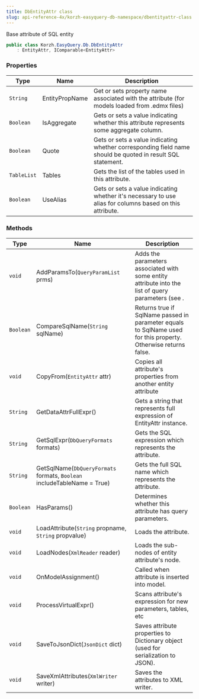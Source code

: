 ```yaml
---
title: DbEntityAttr class
slug: api-reference-4x/korzh-easyquery-db-namespace/dbentityattr-class
---
```


Base attribute of SQL entity
```csharp
public class Korzh.EasyQuery.Db.DbEntityAttr
    : EntityAttr, IComparable<EntityAttr>

```

### Properties

| Type | Name | Description | 
| --- | --- | --- | 
| `String` | EntityPropName | Get or sets property name associated with the attribute (for models loaded from .edmx files) | 
| `Boolean` | IsAggregate | Gets or sets a value indicating whether this attribute represents some aggregate column. | 
| `Boolean` | Quote | Gets or sets a value indicating whether corresponding field name should be quoted in result SQL statement. | 
| `TableList` | Tables | Gets the list of the tables used in this attribute. | 
| `Boolean` | UseAlias | Gets or sets a value indicating whether it's necessary to use alias for columns based on this attribute. | 


### Methods

| Type | Name | Description | 
| --- | --- | --- | 
| `void` | AddParamsTo(`QueryParamList` prms) | Adds the parameters associated with some entity attribute into the list of query parameters (see <see cref="!:Korzh.EasyQuery.Query.Params" />. | 
| `Boolean` | CompareSqlName(`String` sqlName) | Returns true if SqlName passed in parameter equals to SqlName used for this property. Otherwise returns false. | 
| `void` | CopyFrom(`EntityAttr` attr) | Copies all attribute's properties from another entity attribute | 
| `String` | GetDataAttrFullExpr() | Gets a string that represents full expression of EntityAttr instance. | 
| `String` | GetSqlExpr(`DbQueryFormats` formats) | Gets the SQL expression which represents the attribute. | 
| `String` | GetSqlName(`DbQueryFormats` formats, `Boolean` includeTableName = True) | Gets the full SQL name which represents the attribute. | 
| `Boolean` | HasParams() | Determines whether this attribute has query parameters. | 
| `void` | LoadAttribute(`String` propname, `String` propvalue) | Loads the attribute. | 
| `void` | LoadNodes(`XmlReader` reader) | Loads the sub-nodes of entity attribute's node. | 
| `void` | OnModelAssignment() | Called when attribute is inserted into model. | 
| `void` | ProcessVirtualExpr() | Scans attribute's expression for new parameters, tables, etc | 
| `void` | SaveToJsonDict(`JsonDict` dict) | Saves attribute properties to Dictionary object (used for serialization to JSON). | 
| `void` | SaveXmlAttributes(`XmlWriter` writer) | Saves the attributes to XML writer. |